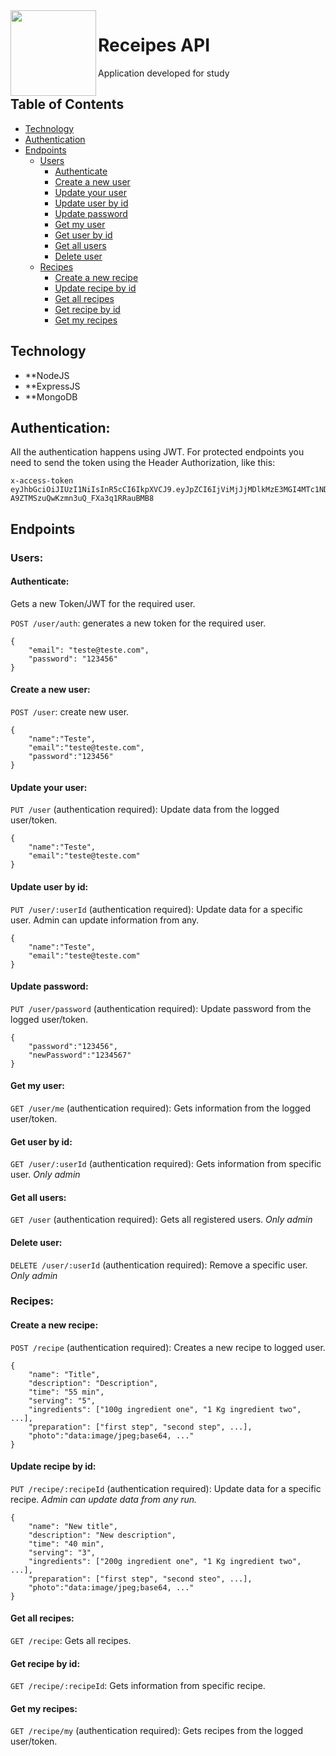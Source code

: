 <img src="https://uc1a0f0ba809bb439379aeb4428b.dl.dropboxusercontent.com/p/thumb/AAES10B_6zzIR5R5zlxV6Eoav_qNiGACxRYVVhl7UEz6UDLNan0N92X0INwm9AV9oDtM7Cwklf44r8vgi3_qs29L0gvNB8IBWQAfx1HCYSwxtk7jwf3EbM4Dbl4E-124QmS11806PZAt7FXgfhit5DdXwQyRqkqaTBQeK1Bdn4PeNq7_V4FIEdoKr1MQFYfUX1AODYowqiqaqZBNwRf53Nsz2-s8bulExjmsevKt-gZdGg/p.png?preserve_transparency=1&size=2048x1536&size_mode=3" width="137px" height="137px" align="left"/>

# Receipes API
Application developed for study

## Table of Contents

- [Technology](#technology)
- [Authentication](#authentication)
- [Endpoints](#endpoints)
	- [Users](#users)
		- [Authenticate](#authenticate)
		- [Create a new user](#create-a-new-user)
		- [Update your user](#update-your-user)
		- [Update user by id](#update-user-by-id)
		- [Update password](#update-password)
		- [Get my user](#get-my-user)
		- [Get user by id](#get-user-by-id)
		- [Get all users](#get-all-users)
		- [Delete user](#delete-user)
	- [Recipes](#recipes)
		- [Create a new recipe](#create-a-new-recipe)
		- [Update recipe by id](#update-recipe-by-id)
		- [Get all recipes](#get-all-recipes)
		- [Get recipe by id](#get-recipe-by-id)
		- [Get my recipes](#get-my-recipes)
		



## Technology

- **NodeJS
- **ExpressJS
- **MongoDB

## Authentication:

All the authentication happens using JWT. For protected endpoints you need to send the token using the Header Authorization, like this:

```
x-access-token eyJhbGciOiJIUzI1NiIsInR5cCI6IkpXVCJ9.eyJpZCI6IjViMjJjMDlkMzE3MGI4MTc1NDZjMjQzYyIsImVtYWlsIjoiZ3VzdGF2b0BnbWFpbC5jb20iLCJuYW1lIjoiR3VzdGF2byAyIiwicm9sZSI6InVzZXIiLCJpYXQiOjE1MjkzMjA3NTN9.sQ2Js_PVh_-A9ZTMSzuQwKzmn3uQ_FXa3q1RRauBMB8

```  

## Endpoints

### Users:

#### Authenticate:

Gets a new Token/JWT for the required user.

`POST /user/auth`: generates a new token for the required user.

```
{
	"email": "teste@teste.com",
	"password": "123456"
}
```

#### Create a new user:

`POST /user`: create new user.

```
{
	"name":"Teste",
	"email":"teste@teste.com",
	"password":"123456"
}
```

#### Update your user:

`PUT /user` (authentication required): Update data from the logged user/token.

```
{
	"name":"Teste",
	"email":"teste@teste.com"
}
```

#### Update user by id:

`PUT /user/:userId` (authentication required): Update data for a specific user. Admin can update information from any.

```
{
	"name":"Teste",
	"email":"teste@teste.com"
}
```

#### Update password:

`PUT /user/password` (authentication required): Update password from the logged user/token.

```
{
	"password":"123456",
	"newPassword":"1234567"
}
```

#### Get my user:

`GET /user/me` (authentication required): Gets information from the logged user/token.

#### Get user by id:

`GET /user/:userId` (authentication required): Gets information from specific user. *Only admin*

#### Get all users:

`GET /user` (authentication required): Gets all registered users. *Only admin*

#### Delete user:

`DELETE /user/:userId` (authentication required): Remove a specific user. *Only admin*

### Recipes:
#### Create a new recipe:

`POST /recipe` (authentication required): Creates a new recipe to logged user.

```
{
	"name": "Title",
	"description": "Description",
	"time": "55 min",
	"serving": "5",
	"ingredients": ["100g ingredient one", "1 Kg ingredient two", ...],
	"preparation": ["first step", "second step", ...],
	"photo":"data:image/jpeg;base64, ..."
}
```

#### Update recipe by id:

`PUT /recipe/:recipeId` (authentication required): Update data for a specific recipe. *Admin can update data from any run.*

```
{
	"name": "New title",
	"description": "New description",
	"time": "40 min",
	"serving": "3",
	"ingredients": ["200g ingredient one", "1 Kg ingredient two", ...],
	"preparation": ["first step", "second steo", ...],
	"photo":"data:image/jpeg;base64, ..."
}
```

#### Get all recipes:

`GET /recipe`: Gets all recipes.

#### Get recipe by id:

`GET /recipe/:recipeId`: Gets information from specific recipe.

#### Get my recipes:

`GET /recipe/my` (authentication required): Gets recipes from the logged user/token.
